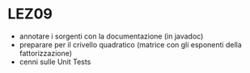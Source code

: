 # LEZ09
- annotare i sorgenti con la documentazione (in javadoc)
- preparare per il crivello quadratico (matrice con gli esponenti della fattorizzazione)
- cenni sulle Unit Tests
